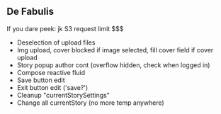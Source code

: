 ## De Fabulis

If you dare peek: jk S3 request limit $$$

- Deselection of upload files
- Img upload, cover blocked if image selected, fill cover field if cover upload
- Story popup author cont (overflow hidden, check when logged in)
- Compose reactive fluid
- Save button edit
- Exit button edit ('save?')
- Cleanup "currentStorySettings"
- Change all currentStory (no more temp anywhere)
